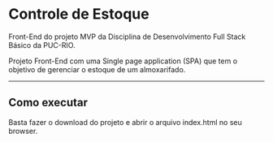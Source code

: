 # Controle de Estoque

Front-End do projeto MVP da Disciplina de Desenvolvimento Full Stack Básico da PUC-RIO. 

Projeto Front-End com uma Single page application (SPA) que tem o objetivo de gerenciar o estoque de um almoxarifado. 

---
## Como executar

Basta fazer o download do projeto e abrir o arquivo index.html no seu browser.
